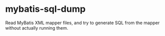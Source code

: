 # mybatis-sql-dump
Read MyBatis XML mapper files, and try to generate SQL from the mapper without actually running them.
